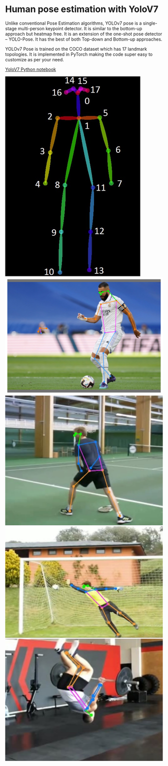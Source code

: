 # Human pose estimation with YoloV7

Unlike conventional Pose Estimation algorithms, YOLOv7 pose is a single-stage multi-person keypoint detector. It is similar to the bottom-up approach but heatmap free. It is an extension of the one-shot pose detector – YOLO-Pose. It has the best of both Top-down and Bottom-up approaches.

YOLOv7 Pose is trained on the COCO dataset which has 17 landmark topologies.
It is implemented in PyTorch making the code super easy to customize as per your need.

<a href="Human_pose_estimation_YoloV7.ipynb"> YoloV7 Python notebook <a>

<img src="pose.jpg">

<img src="imgpose (3).jpg" width="512">
<img src="imgpose (1).jpg" width="512">
<img src="imgpose (2).jpg" width="512">
<img src="imgpose (4).jpg" width="512">
